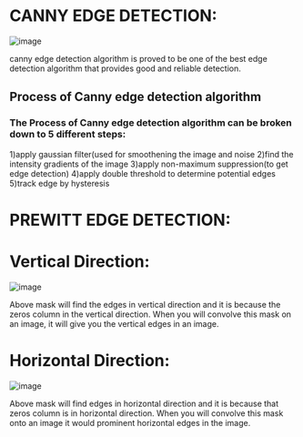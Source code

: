 # CANNY EDGE DETECTION:


![image](https://user-images.githubusercontent.com/66733698/88287375-d336aa00-cd0f-11ea-96d0-16d6c8016698.png)


canny edge detection algorithm is proved to be one of the best edge detection algorithm that provides good and reliable detection.
## Process of Canny edge detection algorithm

### The Process of Canny edge detection algorithm can be broken down to 5 different steps:
1)apply gaussian filter(used for smoothening the image and noise
2)find the intensity gradients of the image
3)apply non-maximum suppression(to get edge detection)
4)apply double threshold to determine potential edges
5)track edge by hysteresis

# PREWITT EDGE DETECTION:
# Vertical Direction:
![image](https://user-images.githubusercontent.com/66733698/88299909-84ddd700-cd20-11ea-8968-6f9742f05894.png)


Above mask will find the edges in vertical direction and it is because the zeros column in the vertical direction. When you will convolve this mask on an image, it will give you the vertical edges in an image.


# Horizontal Direction:
![image](https://user-images.githubusercontent.com/66733698/88300181-d2f2da80-cd20-11ea-9c6e-fae617568af8.png)

Above mask will find edges in horizontal direction and it is because that zeros column is in horizontal direction. When you will convolve this mask onto an image it would prominent horizontal edges in the image.

